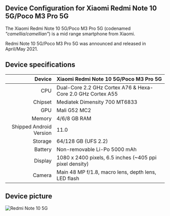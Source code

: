 ## Device Configuration for Xiaomi Redmi Note 10 5G/Poco M3 Pro 5G

The Xiaomi Redmi Note 10 5G/Poco M3 Pro 5G (codenamed _"camellia/camellian"_) is a mid range smartphone from Xiaomi.

Redmi Note 10 5G/Poco M3 Pro 5G was announced and released in April/May 2021.

## Device specifications

 Device       | Xiaomi Redmi Note 10 5G/Poco M3 Pro 5G
 -----------: | :-------------------------------------------------- 
 CPU | Dual-Core 2.2 GHz Cortex A76 & Hexa-Core 2.0 GHz Cortex A55
Chipset | Mediatek Dimensity 700 MT6833
GPU | Mali G52 MC2
Memory | 4/6/8 GB RAM
Shipped Android Version | 11.0
Storage | 64/128 GB (UFS 2.2)
Battery | Non-removable Li-Po 5000 mAh
Display | 1080 x 2400 pixels, 6.5 inches (~405 ppi pixel density)
Camera | Main 48 MP f/1.8, macro lens, depth lens, LED flash

## Device picture
![Redmi Note 10 5G](https://i01.appmifile.com/webfile/globalimg/id/cms/20A7DF9B-E002-35EB-BB28-2FC85A752CD6!800x800!85.jpg)
